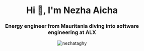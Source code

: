 <h1 align="center">Hi 👋, I'm Nezha Aicha</h1>
<h3 align="center">Energy engineer from Mauritania diving into software engineering at ALX</h3>
<p align="center"> <img src="https://komarev.com/ghpvc/?username=nezhataghy&label=Profile%20views&color=0e75b6&style=flat" alt="nezhataghy" /> </p>


<!--
**nezhataghy/nezhataghy** is a ✨ _special_ ✨ repository because its `README.md` (this file) appears on your GitHub profile.
[![committers.top badge](https://user-badge.committers.top/mauritania_public/nezhataghy.svg)](https://user-badge.committers.top/mauritania_public/nezhataghy)
Here are some ideas to get you started:

- 🔭 I’m currently working on ...
- 🌱 I’m currently learning ...
- 👯 I’m looking to collaborate on ...
- 🤔 I’m looking for help with ...
- 💬 Ask me about ...
- 📫 How to reach me: ...
- 😄 Pronouns: ...
- ⚡ Fun fact: ...
-->
